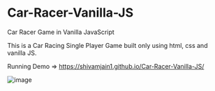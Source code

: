 # Car-Racer-Vanilla-JS
Car Racer Game in Vanilla JavaScript

This is a Car Racing Single Player Game built only using html, css and vanilla JS. 

Running Demo => https://shivamjain1.github.io/Car-Racer-Vanilla-JS/


![image](https://user-images.githubusercontent.com/28086341/102107142-66a37f80-3e57-11eb-8533-41bbb190177c.png)
